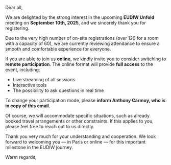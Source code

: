 <!-- var(subject)="[EUDIW Unfold] Important update on participation format" -->
<!-- var(summary)="EUDIW Unfold" -->
<!-- var(role)="Directeur de projet France Identité" -->

<br/>
<br/>
<br/>
Dear all,  

We are delighted by the strong interest in the upcoming **EUDIW Unfold** meeting on **September 10th, 2025**, and we sincerely thank you for registering.  

Due to the very high number of on-site registrations (over 120 for a room with a capacity of 60), we are currently reviewing attendance to ensure a smooth and comfortable experience for everyone.  

If you are able to join us **online**, we kindly invite you to consider switching to **remote participation**. The online format will provide **full access** to the event, including:  
- Live streaming of all sessions  
- Interactive tools  
- The possibility to ask questions in real time  

To change your participation mode, please **inform Anthony Carmoy, who is in copy of this email**. 

Of course, we will accommodate specific situations, such as already booked travel arrangements or other constraints. If this applies to you, please feel free to reach out to us directly.  

Thank you very much for your understanding and cooperation. We look forward to welcoming you — in Paris or online — for this important milestone in the EUDIW journey.  

Warm regards,  
<br/>